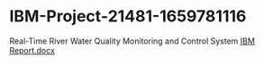 # IBM-Project-21481-1659781116
Real-Time River Water Quality Monitoring and Control System
[IBM Report.docx](https://github.com/IBM-EPBL/IBM-Project-21481-1659781116/files/9811585/IBM.Report.docx)
